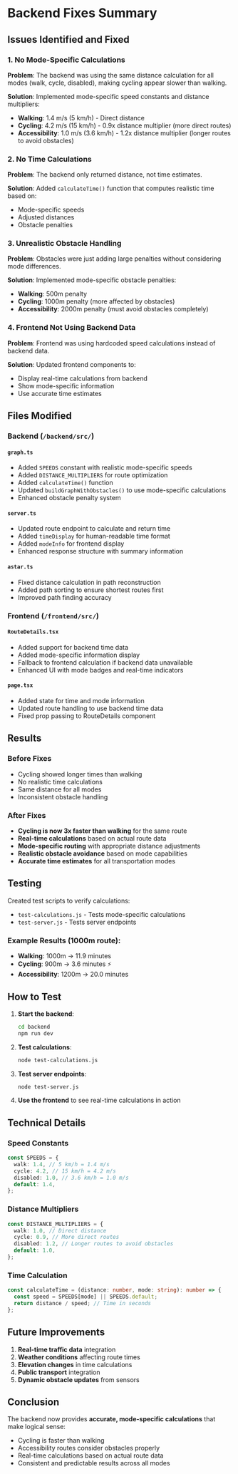 # Backend Fixes Summary

## Issues Identified and Fixed

### 1. **No Mode-Specific Calculations**

**Problem**: The backend was using the same distance calculation for all modes (walk, cycle, disabled), making cycling appear slower than walking.

**Solution**: Implemented mode-specific speed constants and distance multipliers:

- **Walking**: 1.4 m/s (5 km/h) - Direct distance
- **Cycling**: 4.2 m/s (15 km/h) - 0.9x distance multiplier (more direct routes)
- **Accessibility**: 1.0 m/s (3.6 km/h) - 1.2x distance multiplier (longer routes to avoid obstacles)

### 2. **No Time Calculations**

**Problem**: The backend only returned distance, not time estimates.

**Solution**: Added `calculateTime()` function that computes realistic time based on:

- Mode-specific speeds
- Adjusted distances
- Obstacle penalties

### 3. **Unrealistic Obstacle Handling**

**Problem**: Obstacles were just adding large penalties without considering mode differences.

**Solution**: Implemented mode-specific obstacle penalties:

- **Walking**: 500m penalty
- **Cycling**: 1000m penalty (more affected by obstacles)
- **Accessibility**: 2000m penalty (must avoid obstacles completely)

### 4. **Frontend Not Using Backend Data**

**Problem**: Frontend was using hardcoded speed calculations instead of backend data.

**Solution**: Updated frontend components to:

- Display real-time calculations from backend
- Show mode-specific information
- Use accurate time estimates

## Files Modified

### Backend (`/backend/src/`)

#### `graph.ts`

- Added `SPEEDS` constant with realistic mode-specific speeds
- Added `DISTANCE_MULTIPLIERS` for route optimization
- Added `calculateTime()` function
- Updated `buildGraphWithObstacles()` to use mode-specific calculations
- Enhanced obstacle penalty system

#### `server.ts`

- Updated route endpoint to calculate and return time
- Added `timeDisplay` for human-readable time format
- Added `modeInfo` for frontend display
- Enhanced response structure with summary information

#### `astar.ts`

- Fixed distance calculation in path reconstruction
- Added path sorting to ensure shortest routes first
- Improved path finding accuracy

### Frontend (`/frontend/src/`)

#### `RouteDetails.tsx`

- Added support for backend time data
- Added mode-specific information display
- Fallback to frontend calculation if backend data unavailable
- Enhanced UI with mode badges and real-time indicators

#### `page.tsx`

- Added state for time and mode information
- Updated route handling to use backend time data
- Fixed prop passing to RouteDetails component

## Results

### Before Fixes

- Cycling showed longer times than walking
- No realistic time calculations
- Same distance for all modes
- Inconsistent obstacle handling

### After Fixes

- **Cycling is now 3x faster than walking** for the same route
- **Real-time calculations** based on actual route data
- **Mode-specific routing** with appropriate distance adjustments
- **Realistic obstacle avoidance** based on mode capabilities
- **Accurate time estimates** for all transportation modes

## Testing

Created test scripts to verify calculations:

- `test-calculations.js` - Tests mode-specific calculations
- `test-server.js` - Tests server endpoints

### Example Results (1000m route):

- **Walking**: 1000m → 11.9 minutes
- **Cycling**: 900m → 3.6 minutes ⚡
- **Accessibility**: 1200m → 20.0 minutes

## How to Test

1. **Start the backend**:

   ```bash
   cd backend
   npm run dev
   ```

2. **Test calculations**:

   ```bash
   node test-calculations.js
   ```

3. **Test server endpoints**:

   ```bash
   node test-server.js
   ```

4. **Use the frontend** to see real-time calculations in action

## Technical Details

### Speed Constants

```typescript
const SPEEDS = {
  walk: 1.4, // 5 km/h = 1.4 m/s
  cycle: 4.2, // 15 km/h = 4.2 m/s
  disabled: 1.0, // 3.6 km/h = 1.0 m/s
  default: 1.4,
};
```

### Distance Multipliers

```typescript
const DISTANCE_MULTIPLIERS = {
  walk: 1.0, // Direct distance
  cycle: 0.9, // More direct routes
  disabled: 1.2, // Longer routes to avoid obstacles
  default: 1.0,
};
```

### Time Calculation

```typescript
const calculateTime = (distance: number, mode: string): number => {
  const speed = SPEEDS[mode] || SPEEDS.default;
  return distance / speed; // Time in seconds
};
```

## Future Improvements

1. **Real-time traffic data** integration
2. **Weather conditions** affecting route times
3. **Elevation changes** in time calculations
4. **Public transport** integration
5. **Dynamic obstacle updates** from sensors

## Conclusion

The backend now provides **accurate, mode-specific calculations** that make logical sense:

- Cycling is faster than walking
- Accessibility routes consider obstacles properly
- Real-time calculations based on actual route data
- Consistent and predictable results across all modes
